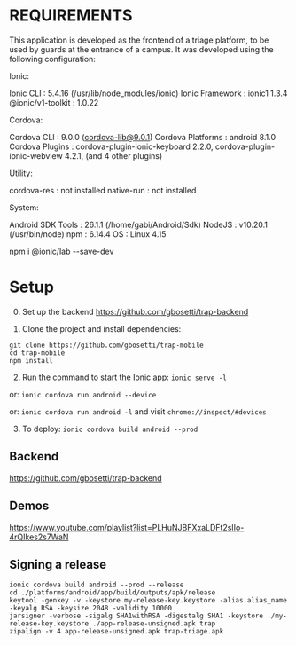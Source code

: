 # REQUIREMENTS #

This application is developed as the frontend of a triage platform, to be used by guards at the entrance of a campus. 
It was developed using the following configuration:

Ionic:

   Ionic CLI         : 5.4.16 (/usr/lib/node_modules/ionic)
   Ionic Framework   : ionic1 1.3.4
   @ionic/v1-toolkit : 1.0.22

Cordova:

   Cordova CLI       : 9.0.0 (cordova-lib@9.0.1)
   Cordova Platforms : android 8.1.0
   Cordova Plugins   : cordova-plugin-ionic-keyboard 2.2.0, cordova-plugin-ionic-webview 4.2.1, (and 4 other plugins)

Utility:

   cordova-res : not installed
   native-run  : not installed

System:

   Android SDK Tools : 26.1.1 (/home/gabi/Android/Sdk)
   NodeJS            : v10.20.1 (/usr/bin/node)
   npm               : 6.14.4
   OS                : Linux 4.15

npm i @ionic/lab --save-dev


# Setup #

0. Set up the backend https://github.com/gbosetti/trap-backend

1. Clone the project and install dependencies:
```
git clone https://github.com/gbosetti/trap-mobile
cd trap-mobile
npm install
```

2. Run the command to start the Ionic app:
`ionic serve -l`

or:
`ionic cordova run android --device`

or:
`ionic cordova run android -l`
and visit `chrome://inspect/#devices`

3. To deploy:
`ionic cordova build android --prod`

## Backend
https://github.com/gbosetti/trap-backend

## Demos
https://www.youtube.com/playlist?list=PLHuNJBFXxaLDFt2sIIo-4rQIkes2s7WaN

## Signing a release

```
ionic cordova build android --prod --release
cd ./platforms/android/app/build/outputs/apk/release
keytool -genkey -v -keystore my-release-key.keystore -alias alias_name -keyalg RSA -keysize 2048 -validity 10000
jarsigner -verbose -sigalg SHA1withRSA -digestalg SHA1 -keystore ./my-release-key.keystore ./app-release-unsigned.apk trap
zipalign -v 4 app-release-unsigned.apk trap-triage.apk
```
